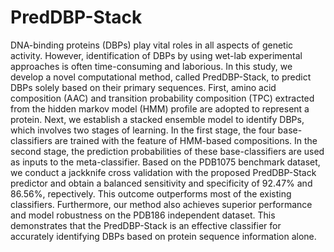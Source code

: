 # PredDBP-Stack
DNA-binding proteins (DBPs) play vital roles in all aspects of genetic activity. However, identification of DBPs by using wet-lab experimental approaches is often time-consuming and laborious. In this study, we develop a novel computational method, called PredDBP-Stack, to predict DBPs solely based on their primary sequences. First, amino acid composition (AAC) and transition probability composition (TPC) extracted from the hidden markov model (HMM) profile are adopted to represent a protein. Next, we establish a stacked ensemble model to identify DBPs, which involves two stages of learning. In the first stage, the four base-classifiers are trained with the feature of HMM-based compositions. In the second stage, the prediction probabilities of these base-classifiers are used as inputs to the meta-classifier. Based on the PDB1075 benchmark dataset, we conduct a jackknife cross validation with the proposed PredDBP-Stack predictor and obtain a balanced sensitivity and specificity of 92.47% and 86.56%, repectively. This outcome outperforms most of the existing classifiers. Furthermore, our method also achieves superior performance and model robustness on the PDB186 independent dataset. This demonstrates that the PredDBP-Stack is an effective classifier for accurately identifying DBPs based on protein sequence information alone. 
